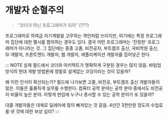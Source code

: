 # 개발자 순혈주의

> “코더가 아닌 프로그래머가 되자” (???)

프로그래머로 하여금 자기계발을 고무하는 격언처럼 쓰이지만, 여기에는 특정 프로그래머 집단에 대한 멸시를 함의하는 경우도 있다. 결국 어떤 프로그래머는 ‘진정한’ 프로그래머가 아니라는 것. 그 집단에는 종종 고졸, 비전공자, 부트캠프 출신, 국비학원 출신, SI 개발자, 프론트엔드 개발자, 웹 개발자, 애플리케이션 개발자를 집어넣곤 한다.

::: NOTE
실제 필드에서 코더와 아키텍트가 명확하게 구분된 경우는 많지 않음. 바텀업 방식의 현대 개발 방법론에 정말로 설계없는 코딩이라는 것이 있을까?

왜 이런 인식이 확산되는가? 필드에 나가보면 고졸, 비전공, 부트캠프 출신 개발자들이 많은. 이들은 훌륭하게 실무를 수행한다. 컴퓨터 공학 분야는 공학 분야 중에서도 비전공자 비율이 높은 분야. 이렇게 현업에 누구나 종사할 수 있는 공학 분야가 또 있을까?

대졸 개발자들은 대체로 딜레마에 많이 빠져있는 것 같음. 4년간 3천만원 정도의 수업료를 낸 것에 대한 보상 심리?
:::
